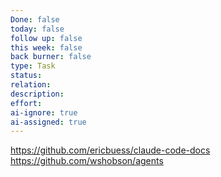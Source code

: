 ```yaml
---
Done: false
today: false
follow up: false
this week: false
back burner: false
type: Task
status:
relation:
description:
effort:
ai-ignore: true
ai-assigned: true
---
```

https://github.com/ericbuess/claude-code-docs
https://github.com/wshobson/agents

